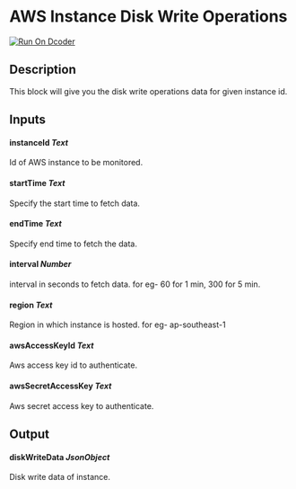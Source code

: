 # AWS Instance Disk Write Operations
[![Run On Dcoder](https://static-content.dcoder.tech/dcoder-assets/run-on-dcoder.svg)](https://code.dcoder.tech/feed/project/60f008738ecf3a069ed6faea)

## Description
This block will give you the disk write operations data for given instance id.

## Inputs
#### **instanceId**  *Text*
Id of AWS instance to be monitored.
#### **startTime**  *Text*
Specify the start time to fetch data.
#### **endTime**  *Text*
Specify end time to fetch the data.
#### **interval**  *Number*
interval in seconds to fetch data. for eg- 60 for 1 min, 300 for 5 min.
#### **region**  *Text*
Region in which instance is hosted. for eg- ap-southeast-1
#### **awsAccessKeyId**  *Text*
Aws access key id to authenticate.
#### **awsSecretAccessKey**  *Text*
Aws secret access key to authenticate.

## Output
#### **diskWriteData**  *JsonObject*
Disk write data of instance.

